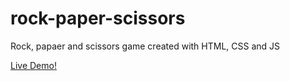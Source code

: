 # rock-paper-scissors

Rock, papaer and scissors game created with HTML, CSS and JS

[Live Demo!](https://nicolastrucco.github.io/rock-paper-scissors/)
